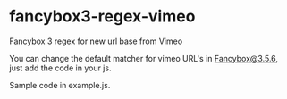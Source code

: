 # fancybox3-regex-vimeo
Fancybox 3 regex for new url base from Vimeo

You can change the default matcher for vimeo URL's in Fancybox@3.5.6, just add the code in your js.

Sample code in example.js.
